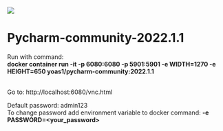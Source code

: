 ![](https://visitor-badge.glitch.me/badge?page_id=Yoas1.Pycharm-community-2022.1.1)</br>

# Pycharm-community-2022.1.1
Run with command:<br>
**docker container run -it -p 6080:6080 -p 5901:5901 -e WIDTH=1270 -e HEIGHT=650 yoas1/pycharm-community:2022.1.1**</br></br>

Go to: http://localhost:6080/vnc.html

Default password: admin123</br>
To change password add environment variable to docker command: **-e PASSWORD=<your_password>**



